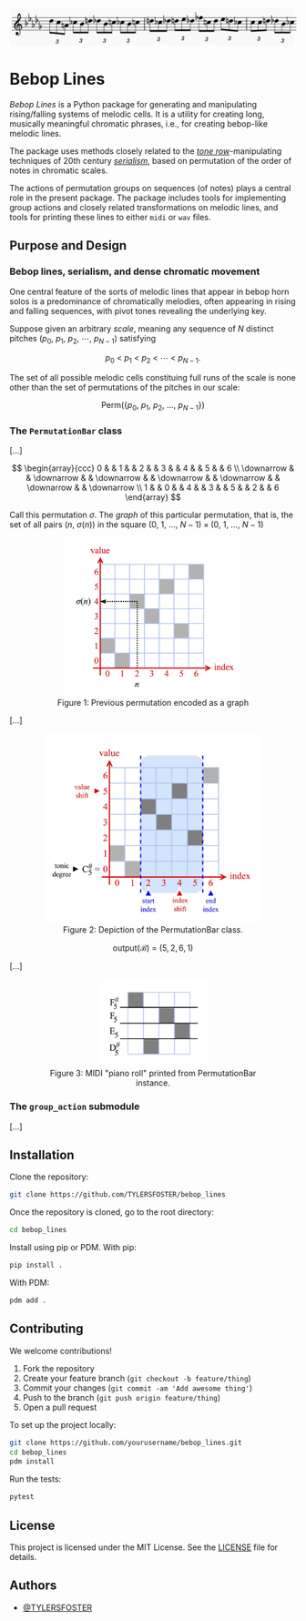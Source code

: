 ![banner](/images/line_on_staff_0.jpg)
# Bebop Lines

*Bebop Lines* is a Python package for generating and manipulating rising/falling systems of melodic cells. It is a utility for creating long, musically meaningful chromatic phrases, i.e., for creating bebop-like melodic lines.

The package uses methods closely related to the [*tone row*](https://en.wikipedia.org/wiki/Tone_row)-manipulating techniques of 20th century [*serialism*](https://en.wikipedia.org/wiki/Serialism), based on permutation of the order of notes in chromatic scales.

The actions of permutation groups on sequences (of notes) plays a central role in the present package. The package includes tools for implementing group actions and closely related transformations on melodic lines, and tools for printing these lines to either `midi` or `wav` files.


## Purpose and Design

### Bebop lines, serialism, and dense chromatic movement
One central feature of the sorts of melodic lines that appear in bebop horn solos is a predominance of chromatically melodies, often appearing in rising and falling sequences, with pivot tones revealing the underlying key.

Suppose given an arbitrary *scale*, meaning any sequence of $N$ distinct pitches $(p_0,\ p_1,\ p_2,\ \cdots,\ p_{N-1})$ satisfying

$$
p_0\ <\ p_1\ <\ p_2\ <\ \cdots\ <\ p_{N-1}.
$$

The set of all possible melodic cells constituing full runs of the scale is none other than the set of permutations of the pitches in our scale:

$$
\text{Perm}(\{p_0,\ p_1,\ p_2,\ \dots,\ p_{N-1}\})
$$

### The `PermutationBar` class
[...]

$$
\begin{array}{ccc}
0 & & 1 & & 2 & & 3 & & 4 & & 5 & & 6 \\
\downarrow & & \downarrow & & \downarrow & & \downarrow & & \downarrow
& & \downarrow & & \downarrow \\
1 & & 0 & & 4 & & 3 & & 5 & & 2 & & 6
\end{array}
$$

Call this permutation $\sigma$. The *graph* of this particular permutation, that is, the set of all pairs $(n,\ \sigma(n))$ in the square $(0,\ 1,\ \dots,\ N-1)\times(0,\ 1,\ \dots,\ N-1)$

<figure style="text-align: center;">
  <img src="./images/permutation_bar_evaluate.jpg" alt="Alt text" width="310em"/>
  <figcaption>Figure 1: Previous permutation encoded as a graph</figcaption>
</figure>


[...]

<figure style="text-align: center;">
<img src="./images/permutation_bar_attributes.jpg" alt="Alt text" width="380em"/>
  <figcaption>Figure 2: Depiction of the PermutationBar class.</figcaption>
</figure>

$$
\text{output}(\mathscr{B})
\ =\ 
(5, 2, 6, 1)
$$


[...]

<figure style="text-align: center;">
<img src="./images/midi_print.jpg" alt="Alt text" width="190em"/>
  <figcaption>Figure 3: MIDI "piano roll" printed from PermutationBar instance.</figcaption>
</figure>

### The `group_action` submodule

[...]

## Installation

Clone the repository:

```bash
git clone https://github.com/TYLERSFOSTER/bebop_lines
```

Once the repository is cloned, go to the root directory:

```bash
cd bebop_lines
```

Install using pip or PDM. With pip:
```bash
pip install .
```
With PDM:
```bash
pdm add .
```

<!-- ## Usage

Here’s a simple example of how to use it:

```python
from bebop_lines import do_awesome_thing

result = do_awesome_thing("world")
print(result)  # Hello, world! Stay awesome.
```

## Features

- 🚀 Easy-to-use API  
- ✅ Zero dependencies  
- 🧪 Fully tested  
- 📦 Ready for PyPI

## API Reference

### `do_awesome_thing(name: str) -> str`

Returns a personalized awesome message.

```python
do_awesome_thing("Alice")
# "Hello, Alice! Stay awesome."
``` -->

## Contributing

We welcome contributions!

1. Fork the repository  
2. Create your feature branch (`git checkout -b feature/thing`)  
3. Commit your changes (`git commit -am 'Add awesome thing'`)  
4. Push to the branch (`git push origin feature/thing`)  
5. Open a pull request

To set up the project locally:

```bash
git clone https://github.com/yourusername/bebop_lines.git
cd bebop_lines
pdm install
```

Run the tests:

```bash
pytest
```

## License

This project is licensed under the MIT License. See the [LICENSE](LICENSE) file for details.

## Authors

- [@TYLERSFOSTER](https://github.com/TYLERSFOSTER)
